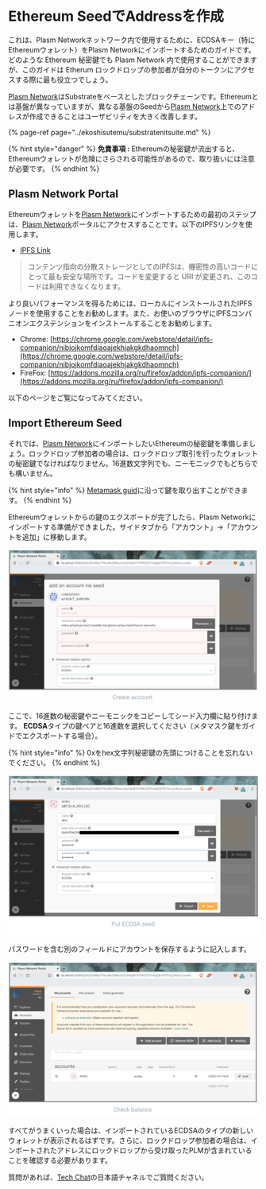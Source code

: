 # Ethereum SeedでAddressを作成

これは、Plasm Networkネットワーク内で使用するために、ECDSAキー（特にEthereumウォレット）をPlasm Networkにインポートするためのガイドです。どのような Ethereum 秘密鍵でも Plasm Network 内で使用することができますが、このガイドは Etherum ロックドロップの参加者が自分のトークンにアクセスする際に最も役立つでしょう。

[Plasm Network](https://www.plasmnet.io/)はSubstrateをベースとしたブロックチェーンです。Ethereumとは基盤が異なっていますが、異なる基盤のSeedから[Plasm Network](https://www.plasmnet.io/)上でのアドレスが作成できることはユーザビリティを大きく改善します。

{% page-ref page="../ekoshisutemu/substratenitsuite.md" %}

{% hint style="danger" %}
**免責事項 :** Ethereumの秘密鍵が流出すると、Ethereumウォレットが危険にさらされる可能性があるので、取り扱いには注意が必要です。
{% endhint %}

## Plasm Network Portal

Ethereumウォレットを[Plasm Network](https://www.plasmnet.io/)にインポートするための最初のステップは、[Plasm Network](https://www.plasmnet.io/)ポータルにアクセスすることです。以下のIPFSリンクを使用します。

* [IPFS Link](https://ipfs.io/ipfs/QmZQBwe4DeW6aruayemGXA5ysexsqJVRzF6YHHeNPzKi7d)

> コンテンツ指向の分散ストレージとしてのIPFSは、機密性の高いコードにとって最も安全な場所です。コードを変更すると URI が変更され、このコードは利用できなくなります。

より良いパフォーマンスを得るためには、ローカルにインストールされたIPFSノードを使用することをお勧めします。また、お使いのブラウザにIPFSコンパニオンエクステンションをインストールすることをお勧めします。

* Chrome: [https://chrome.google.com/webstore/detail/ipfs-companion/nibjojkomfdiaoajekhjakgkdhaomnch](https://chrome.google.com/webstore/detail/ipfs-companion/nibjojkomfdiaoajekhjakgkdhaomnch)
* FireFox: [https://addons.mozilla.org/ru/firefox/addon/ipfs-companion/](https://addons.mozilla.org/ru/firefox/addon/ipfs-companion/)

以下のページをご覧になってみてください。



## Import Ethereum Seed

それでは、[Plasm Network](https://www.plasmnet.io/)にインポートしたいEthereumの秘密鍵を準備しましょう。ロックドロップ参加者の場合は、ロックドロップ取引を行ったウォレットの秘密鍵でなければなりません。16進数文字列でも、ニーモニックでもどちらでも構いません。

{% hint style="info" %}
[Metamask guid](https://metamask.zendesk.com/hc/en-us/articles/360015289632-How-to-Export-an-Account-Private-Key)に沿って鍵を取り出すことができます。
{% endhint %}

Ethereumウォレットからの鍵のエクスポートが完了したら、Plasm Networkにインポートする準備ができました。サイドタブから「アカウント」→「アカウントを追加」に移動します。

![](../.gitbook/assets/sukurnshotto-2020-05-31-173619png.png)

ここで、16進数の秘密鍵やニーモニックをコピーしてシード入力欄に貼り付けます。 **ECDSA**タイプの鍵ペアと16進数を選択してください（メタマスク鍵をガイドでエクスポートする場合）。

{% hint style="info" %}
0xをhex文字列秘密鍵の先頭につけることを忘れないでください。
{% endhint %}

![](../.gitbook/assets/sukurnshotto-2020-05-31-173905png%20%281%29.png)

パスワードを含む別のフィールドにアカウントを保存するように記入します。

![](../.gitbook/assets/sukurnshotto-2020-05-31-173938png.png)

すべてがうまくいった場合は、インポートされているECDSAのタイプの新しいウォレットが表示されるはずです。さらに、ロックドロップ参加者の場合は、インポートされたアドレスにロックドロップから受け取ったPLMが含まれていることを確認する必要があります。

質問があれば、[Tech Chat](https://discord.gg/Cyjnrxv)の日本語チャネルでご質問ください。


